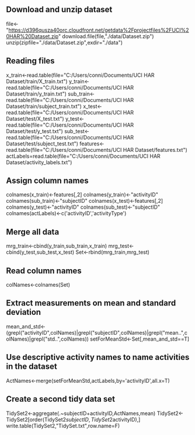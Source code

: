 ## Download and unzip dataset
file<-"https://d396qusza40orc.cloudfront.net/getdata%2Fprojectfiles%2FUCI%20HAR%20Dataset.zip"
download.file(file,"./data/Dataset.zip")
unzip(zipfile="./data/Dataset.zip",exdir="./data")

## Reading files
  x_train<-read.table(file="C:/Users/conni/Documents/UCI HAR Dataset/train/X_train.txt")
  y_train<-read.table(file="C:/Users/conni/Documents/UCI HAR Dataset/train/y_train.txt")
  sub_train<-read.table(file="C:/Users/conni/Documents/UCI HAR Dataset/train/subject_train.txt")
  x_test<-read.table(file="C:/Users/conni/Documents/UCI HAR Dataset/test/X_test.txt")
  y_test<-read.table(file="C:/Users/conni/Documents/UCI HAR Dataset/test/y_test.txt")
  sub_test<-read.table(file="C:/Users/conni/Documents/UCI HAR Dataset/test/subject_test.txt")
  features<-read.table(file="C:/Users/conni/Documents/UCI HAR Dataset/features.txt")
  actLabels=read.table(file="C:/Users/conni/Documents/UCI HAR Dataset/activity_labels.txt")
  
 ## Assign column names
  colnames(x_train)<-features[,2]
  colnames(y_train)<-"activityID"
  colnames(sub_train)<-"subjectID"
  colnames(x_test)<-features[,2]
  colnames(y_test)<-"activityID"
  colnames(sub_test)<-"subjectID"
  colnames(actLabels)<-c('activityID','activityType')
  
 ## Merge all data
  mrg_train<-cbind(y_train,sub_train,x_train)
  mrg_test<-cbind(y_test,sub_test,x_test)
  Set<-rbind(mrg_train,mrg_test)
  
 ## Read column names
  colNames<-colnames(Set)
  
 ## Extract measurements on mean and standard deviation
  mean_and_std<-(grepl("activityID",colNames)|grepl("subjectID",colNames)|grepl("mean..",colNames)|grepl("std..",colNames))
  setForMeanStd<-Set[,mean_and_std==T]
  
 ## Use descriptive activity names to name activities in the dataset
  ActNames<-merge(setForMeanStd,actLabels,by='activityID',all.x=T)
  
 ## Create a second tidy data set 
TidySet2<-aggregate(.~subjectID+activityID,ActNames,mean)
TidySet2<-TidySet2[order(TidySet2$subjectID,TidySet2$activityID),]
 write.table(TidySet2,"TidySet.txt",row.name=F)
